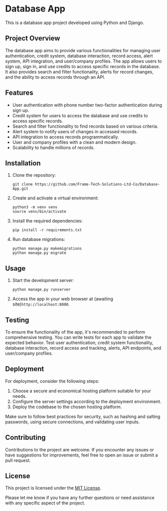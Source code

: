 # Database App

This is a database app project developed using Python and Django.

## Project Overview

The database app aims to provide various functionalities for managing user authentication, credit system, database interaction, record access, alert system, API integration, and user/company profiles. The app allows users to sign up, sign in, and use credits to access specific records in the database. It also provides search and filter functionality, alerts for record changes, and the ability to access records through an API.

## Features

- User authentication with phone number two-factor authentication during sign up.
- Credit system for users to access the database and use credits to access specific records.
- Search and filter functionality to find records based on various criteria.
- Alert system to notify users of changes in accessed records.
- API integration to access records programmatically.
- User and company profiles with a clean and modern design.
- Scalability to handle millions of records.

## Installation

1. Clone the repository:
   ```
   git clone https://github.com/Frame-Tech-Solutions-Ltd-Co/Database-App.git
   ```

2. Create and activate a virtual environment:
   ```
   python3 -m venv venv
   source venv/bin/activate
   ```

3. Install the required dependencies:
   ```
   pip install -r requirements.txt
   ```

4. Run database migrations:
   ```
   python manage.py makemigrations
   python manage.py migrate
   ```

## Usage

1. Start the development server:
   ```
   python manage.py runserver
   ```

2. Access the app in your web browser at (awaiting site)`http://localhost:8000`.

## Testing

To ensure the functionality of the app, it's recommended to perform comprehensive testing. You can write tests for each app to validate the expected behavior. Test user authentication, credit system functionality, database interaction, record access and tracking, alerts, API endpoints, and user/company profiles.

## Deployment

For deployment, consider the following steps:

1. Choose a secure and economical hosting platform suitable for your needs.
2. Configure the server settings according to the deployment environment.
3. Deploy the codebase to the chosen hosting platform.

Make sure to follow best practices for security, such as hashing and salting passwords, using secure connections, and validating user inputs.

## Contributing

Contributions to the project are welcome. If you encounter any issues or have suggestions for improvements, feel free to open an issue or submit a pull request.

## License

This project is licensed under the [MIT License](LICENSE).

Please let me know if you have any further questions or need assistance with any specific aspect of the project.